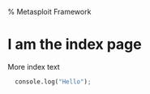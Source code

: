 % Metasploit Framework

# I am the index page

More index text

```python
  console.log("Hello");
```